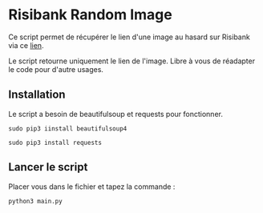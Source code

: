 # Risibank Random Image

Ce script permet de récupérer le lien d'une image au hasard sur Risibank via ce [lien](https://risibank.fr/stickers/hasard).

Le script retourne uniquement le lien de l'image. Libre à vous de réadapter le code pour d'autre usages.

## Installation

Le script a besoin de beautifulsoup et requests pour fonctionner.

    sudo pip3 iinstall beautifulsoup4

    sudo pip3 install requests

## Lancer le script

Placer vous dans le fichier et tapez la commande :

    python3 main.py
